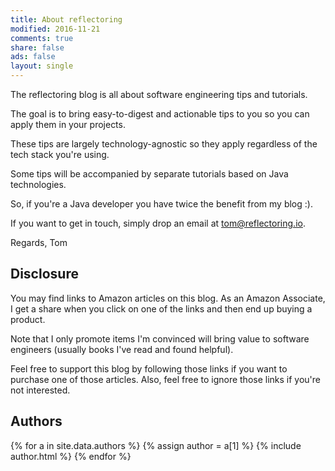 ```yaml
---
title: About reflectoring
modified: 2016-11-21
comments: true
share: false
ads: false
layout: single
---
```


The reflectoring blog is all about software engineering tips and tutorials.

The goal is to bring easy-to-digest and actionable tips to you so you can apply
them in your projects.

These tips are largely technology-agnostic so they apply regardless of the tech stack
you're using.

Some tips will be accompanied by separate tutorials based on Java technologies. 

So, if you're a Java developer you have twice the benefit from my blog :).

If you want to get in touch, simply drop an email at <a href="mailto:tom@reflectoring.io">tom@reflectoring.io</a>.

Regards,
Tom

## Disclosure

You may find links to Amazon articles on this blog. 
As an Amazon Associate, I get a share when 
you click on one of the links and then end up buying a product.

Note that I only promote items I'm convinced will bring value to software engineers (usually books 
I've read and found helpful). 
 
Feel free to support this blog by following those links if you want to purchase
one of those articles. Also, feel free to ignore those links if you're not interested.

## Authors

<footer class="page-footer">

  {% for a in site.data.authors %}
  {% assign author = a[1] %}
  {% include author.html %}
  {% endfor %}

</footer>
